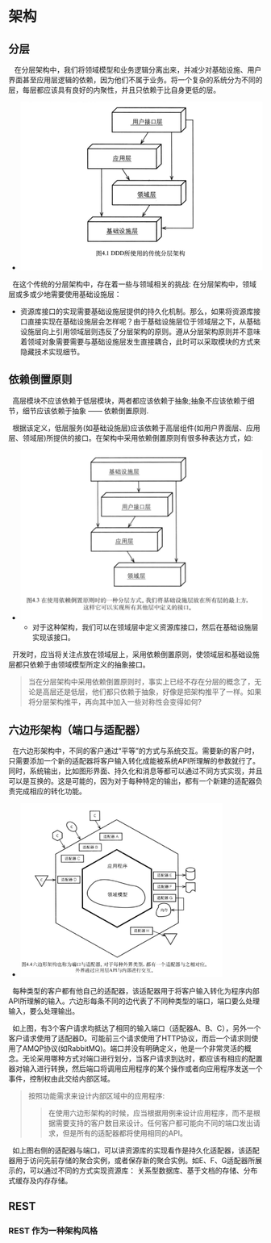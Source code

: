 # 架构
## 分层
&nbsp;&nbsp; 在分层架构中，我们将领域模型和业务逻辑分离出来，并减少对基础设施、用户界面甚至应用层逻辑的依赖，因为他们不属于业务。将一个复杂的系统分为不同的层，每层都应该具有良好的内聚性，并且只依赖于比自身更低的层。
- <img src="../pics/2023-09-17_14-42-传统DDD-jiagou.png" style="width:500px;"/>

&nbsp;&nbsp;在这个传统的分层架构中，存在着一些与领域相关的挑战: 在分层架构中，领域层或多或少地需要使用基础设施层：
+ 资源库接口的实现需要基础设施层提供的持久化机制。那么，如果将资源库接口直接实现在基础设施层会怎样呢？由于基础设施层位于领域层之下，从基础设施层向上引用领域层则违反了分层架构的原则。遵从分层架构原则并不意味着领域对象需要需要与基础设施层发生直接耦合，此时可以采取模块的方式来隐藏技术实现细节。

## 依赖倒置原则
&nbsp;&nbsp;高层模块不应该依赖于低层模块，两者都应该依赖于抽象;抽象不应该依赖于细节，细节应该依赖于抽象 —— 依赖倒置原则.

&nbsp;&nbsp;根据该定义，低层服务(如基础设施层)应该依赖于高层组件(如用户界面层、应用层、领域层)所提供的接口。在架构中采用依赖倒置原则有很多种表达方式，如: 
- <img src="./../pics/2023-09-18_08-06-DDD-DIP_001.png" style="width:500px;"/>
  
  - 对于这种架构，我们可以在领域层中定义资源库接口，然后在基础设施层实现该接口。

&nbsp;&nbsp;开发时，应当将关注点放在领域层上，采用依赖倒置原则，使领域层和基础设施层都只依赖于由领域模型所定义的抽象接口。
> 当在分层架构中采用依赖倒置原则时，事实上已经不存在分层的概念了，无论是高层还是低层，他们都只依赖于抽象，好像是把架构推平了一样。如果将分层架构推平，再向其中加入一些对称性会变得如何?

##  六边形架构（端口与适配器）
&nbsp;&nbsp;在六边形架构中，不同的客户通过“平等”的方式与系统交互。需要新的客户时，只需要添加一个新的适配器将客户输入转化成能被系统API所理解的参数就行了。同时，系统输出，比如图形界面、持久化和消息等都可以通过不同方式实现，并且可以是互换的。这是可能的，因为对于每种特定的输出，都有一个新建的适配器负责完成相应的转化功能。
- <img src="./../pics/2023-09-23_14-27-liubianxingjiagou.png" style="width:400px"/>

&nbsp;&nbsp;每种类型的客户都有他自己的适配器，该适配器用于将客户输入转化为程序内部API所理解的输入。六边形每条不同的边代表了不同种类型的端口，端口要么处理输入，要么处理输出。

&nbsp;&nbsp;如上图，有3个客户请求均抵达了相同的输入端口（适配器A、B、C），另外一个客户请求使用了适配器D。可能前三个请求使用了HTTP协议，而后一个请求则使用了AMQP协议(如RabbitMQ)。端口并没有明确定义，他是一个非常灵活的概念。无论采用哪种方式对端口进行划分，当客户请求到达时，都应该有相应的配置器对输入进行转换，然后端口将调用应用程序的某个操作或者向应用程序发送一个事件，控制权由此交给内部区域。
> 按照功能需求来设计内部区域中的应用程序:
> > 在使用六边形架构的时候，应当根据用例来设计应用程序，而不是根据需要支持的客户数目来设计。任何客户都可能向不同的端口发出请求，但是所有的适配器都将使用相同的API。

&nbsp;&nbsp;如上图右侧的适配器与端口，可以讲资源库的实现看作是持久化适配器，该适配器用于访问先前存储的聚合实例，或者保存新的聚合实例。如E、F、G适配器所展示的，可以通过不同的方式实现资源库： 关系型数据库、基于文档的存储、分布式缓存及内存存储。

## REST 
### REST 作为一种架构风格
